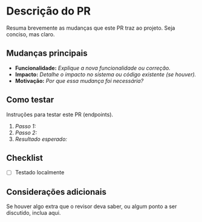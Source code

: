 # Descrição do PR

Resuma brevemente as mudanças que este PR traz ao projeto. Seja conciso, mas claro.

## Mudanças principais

- **Funcionalidade:** _Explique a nova funcionalidade ou correção._
- **Impacto:** _Detalhe o impacto no sistema ou código existente (se houver)._
- **Motivação:** _Por que essa mudança foi necessária?_

## Como testar

Instruções para testar este PR (endpoints).

1. _Passo 1:_
2. _Passo 2:_
3. _Resultado esperado:_

## Checklist

- [ ] Testado localmente


## Considerações adicionais

Se houver algo extra que o revisor deva saber, ou algum ponto a ser discutido, inclua aqui.
